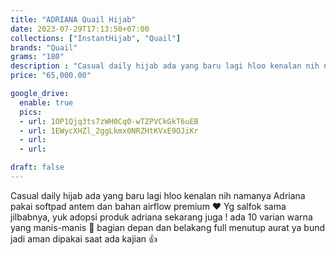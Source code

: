 ```yaml
---
title: "ADRIANA Quail Hijab"
date: 2023-07-29T17:13:50+07:00
collections: ["InstantHijab", "Quail"]
brands: "Quail"
grams: "180"
description : "Casual daily hijab ada yang baru lagi hloo kenalan nih namanya Adriana pakai softpad antem dan bahan airflow premium"
price: "65,000.00"

google_drive:
  enable: true
  pics:
  - url: 1OP1Qjq3ts7zWH0Cq0-wTZPVCkGkT6uEB
  - url: 1EWycXHZl_2ggLkmx0NRZHtKVxE9OJiKr
  - url:
  - url:

draft: false
---
```


Casual daily hijab ada yang baru lagi hloo kenalan nih namanya Adriana pakai softpad antem dan bahan airflow premium ❤️ Yg salfok sama jilbabnya, yuk adopsi produk adriana sekarang juga ! ada 10 varian warna yang manis-manis 🌸 bagian depan dan belakang full menutup aurat ya bund jadi aman dipakai saat ada kajian 👍

